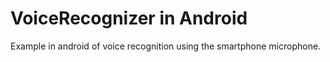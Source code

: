 <h1>VoiceRecognizer in Android</h1>
<p>Example in android of voice recognition using the smartphone microphone. </p>
